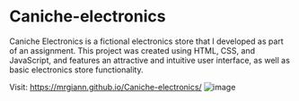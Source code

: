 # Caniche-electronics

Caniche Electronics is a fictional electronics store that I developed as part of an assignment. This project was created using HTML, CSS, and JavaScript, and features an attractive and intuitive user interface, as well as basic electronics store functionality.

Visit: https://mrgiann.github.io/Caniche-electronics/
![image](https://github.com/mrgiann/Caniche-electronics/assets/82038942/35310a00-a88b-4c9c-a530-a2f2b9a91498)
